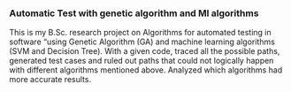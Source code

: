 ### Automatic Test with genetic algorithm and Ml algorithms

This is my B.Sc. research project on Algorithms for automated testing in software “using
Genetic Algorithm (GA) and machine learning algorithms (SVM and Decision Tree). With a given code, traced
all the possible paths, generated test cases and ruled out paths that could not logically happen with different
algorithms mentioned above. Analyzed which algorithms had more accurate results.
